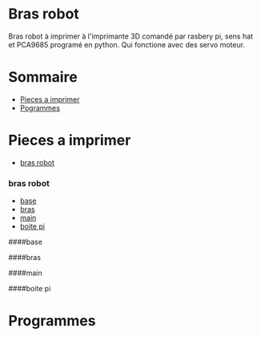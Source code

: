 Bras robot
==========

Bras robot à imprimer à l'imprimante 3D comandé par rasbery pi, sens hat et PCA9685 programé en python. Qui fonctione avec des
servo moteur.

Sommaire
========

  + [Pieces a imprimer](#pieces-a-imprimer)
  + [Pogrammes](#programmes)

Pieces a imprimer
=================

+ [bras robot](bras-robot)

### bras robot 

+ [base](base)
+ [bras](bras)
+ [main](main)
+ [boite pi](boite-pi)

####base

####bras

####main

####boite pi

Programmes
==========
